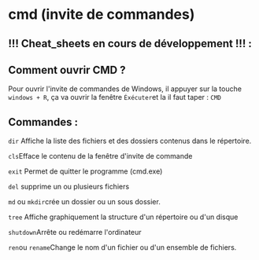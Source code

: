# cmd (invite de commandes)

## !!! Cheat_sheets en cours de développement !!! :

## Comment ouvrir CMD ?

Pour ouvrir l'invite de commandes de Windows, il appuyer sur la touche `windows + R`, ça va ouvrir la fenêtre
`Éxécuter`et la il faut taper : `CMD`

## Commandes :

`dir` Affiche la liste des fichiers et des dossiers contenus dans le répertoire.

`cls`Efface le contenu de la fenêtre d'invite de commande

`exit` Permet de quitter le programme (cmd.exe)

`del` supprime un ou plusieurs fichiers

`md` ou `mkdir`crée un dossier ou un sous dossier.

`tree` Affiche graphiquement la structure d'un répertoire ou d'un disque

`shutdown`Arrête ou redémarre l'ordinateur

`ren`ou `rename`Change le nom d'un fichier ou d'un ensemble de fichiers.


